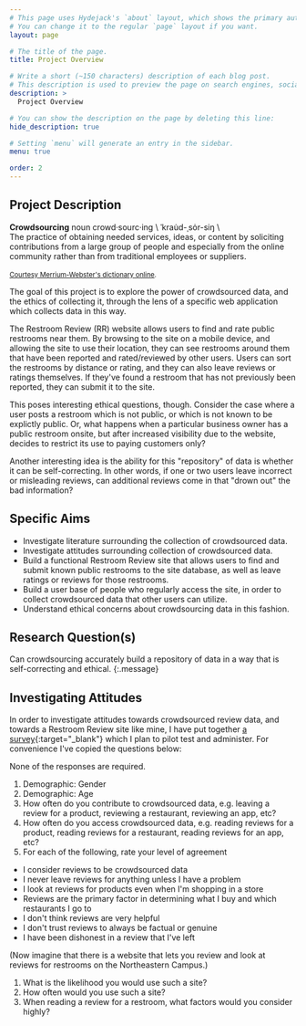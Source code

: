 ```yaml
---
# This page uses Hydejack's `about` layout, which shows the primary author's picture and about text at the top.
# You can change it to the regular `page` layout if you want.
layout: page

# The title of the page.
title: Project Overview

# Write a short (~150 characters) description of each blog post.
# This description is used to preview the page on search engines, social media, etc.
description: >
  Project Overview

# You can show the description on the page by deleting this line:
hide_description: true

# Setting `menu` will generate an entry in the sidebar.
menu: true

order: 2
---
```

## Project Description
<p class="message">
<strong>Crowdsourcing</strong> noun crowd·sourc·ing \ ˈkrau̇d-ˌsȯr-siŋ \<br/>
The practice of obtaining needed services, ideas, or content by soliciting contributions from a large group of people and especially from the online community rather than from traditional employees or suppliers.
<br/><br/><sup><a href="https://www.merriam-webster.com/dictionary/crowdsourcing" target="_blank">Courtesy Merrium-Webster's dictionary online</a>.</sup>
</p>

The goal of this project is to explore the power of crowdsourced data, and the ethics of collecting it, through the lens of a specific web application which collects data in this way.

The Restroom Review (RR) website allows users to find and rate public restrooms near them. By browsing to the site on a mobile device, and allowing the site to use their location, they can see restrooms around them that have been reported and rated/reviewed by other users. Users can sort the restrooms by distance or rating, and they can also leave reviews or ratings themselves. If they've found a restroom that has not previously been reported, they can submit it to the site. 

This poses interesting ethical questions, though. Consider the case where a user posts a restroom which is not public, or which is not known to be explictly public. Or, what happens when a particular business owner has a public restroom onsite, but after increased visibility due to the website, decides to restrict its use to paying customers only? 

Another interesting idea is the ability for this "repository" of data is whether it can be self-correcting. In other words, if one or two users leave incorrect or misleading reviews, can additional reviews come in that "drown out" the bad information?

## Specific Aims
- Investigate literature surrounding the collection of crowdsourced data.
- Investigate attitudes surrounding collection of crowdsourced data.
- Build a functional Restroom Review site that allows users to find and submit known public restrooms to the site database, as well as leave ratings or reviews for those restrooms.
- Build a user base of people who regularly access the site, in order to collect crowdsourced data that other users can utilize.
- Understand ethical concerns about crowdsourcing data in this fashion.

## Research Question(s)
Can crowdsourcing accurately build a repository of data in a way that is self-correcting and ethical. 
{:.message}

## Investigating Attitudes
In order to investigate attitudes towards crowdsourced review data, and towards a Restroom Review site like mine, I have put together [a survey](https://goo.gl/forms/0scHG2YhYkEXqbry2){:target="_blank"} which I plan to pilot test and administer. For convenience I've copied the questions below:

None of the responses are required.

1. Demographic: Gender
1. Demographic: Age
1. How often do you contribute to crowdsourced data, e.g. leaving a review for a product, reviewing a restaurant, reviewing an app, etc?
1. How often do you access crowdsourced data, e.g. reading reviews for a product, reading reviews for a restaurant, reading reviews for an app, etc?
1. For each of the following, rate your level of agreement
  - I consider reviews to be crowdsourced data
  - I never leave reviews for anything unless I have a problem
  - I look at reviews for products even when I'm shopping in a store
  - Reviews are the primary factor in determining what I buy and which restaurants I go to
  - I don't think reviews are very helpful
  - I don't trust reviews to always be factual or genuine
  - I have been dishonest in a review that I've left

(Now imagine that there is a website that lets you review and look at reviews for restrooms on the Northeastern Campus.)
1. What is the likelihood you would use such a site?
1. How often would you use such a site?
1. When reading a review for a restroom, what factors would you consider highly?
